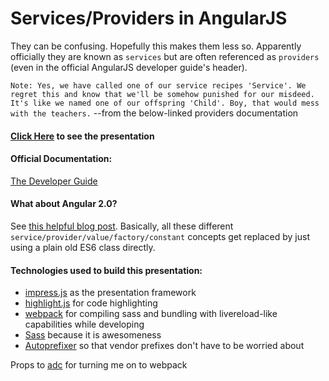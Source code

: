 # Services/Providers in AngularJS
They can be confusing. Hopefully this makes them less so. Apparently officially they are known as `services` but are often referenced as `providers` (even in the official AngularJS developer guide's header).

`Note: Yes, we have called one of our service recipes 'Service'. We regret this and know that we'll be somehow punished for our misdeed. It's like we named one of our offspring 'Child'. Boy, that would mess with the teachers.` --from the below-linked providers documentation

#### [Click Here](http://mattdanskey.github.io/services-providers) to see the presentation

#### Official Documentation:
[The Developer Guide](https://docs.angularjs.org/guide/providers)

#### What about Angular 2.0?
See [this helpful blog post](http://geek.bluemangointeractive.com/where-have-my-factories-services-constants-and-values-gone-in-angular-2/). Basically, all these different `service/provider/value/factory/constant` concepts get replaced by just using a plain old ES6 class directly.

#### Technologies used to build this presentation:
* [impress.js](https://github.com/bartaz/impress.js) as the presentation framework
* [highlight.js](https://highlightjs.org/) for code highlighting
* [webpack](http://webpack.github.io/) for compiling sass and bundling with livereload-like capabilities while developing
* [Sass](http://sass-lang.com/) because it is awesomeness
* [Autoprefixer](https://github.com/postcss/autoprefixer) so that vendor prefixes don't have to be worried about


Props to [adc](https://github.com/andrewdc) for turning me on to webpack
